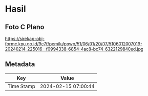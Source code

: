 # Hasil

## Foto C Plano

https://sirekap-obj-formc.kpu.go.id/9e7f/pemilu/ppwp/51/06/01/20/07/5106012007019-20240214-225016--f0994338-6854-4ac8-bc74-6322129840ed.jpg


## Metadata

| Key        | Value               |
| ---------- | ------------------- |
| Time Stamp | 2024-02-15 07:00:44 |




